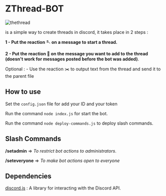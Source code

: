 # ZThread-BOT 

![thethread](https://user-images.githubusercontent.com/51421090/234418436-484e4361-b976-4c39-8f4b-70257059e56b.png)

is a simple way to create threads in discord, it takes place in 2 steps :

**1 - Put the reaction 🪡 on a message to start a thread.** 

**2 - Put the reaction 🧵 on the message you want to add to the thread
(doesn't work for messages posted before the bot was added)**. 

Optional : - Use the reaction ✂️ to output text from the thread and send it to the parent file

## How to use 

Set the `config.json` file for add your ID and your token

Run the command `node index.js` for start the bot. 

Run the command `node deploy-commands.js` to deploy slash commands. 

## Slash Commands

**/setadmin** => *To restrict bot actions to administrators*. 

**/seteveryone** => *To make bot actions open to everyone*

## Dependencies 

[discord.js](https://discord.js.org/#/) : A library for interacting with the Discord API. 
